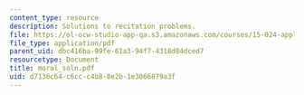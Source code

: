 ```yaml
---
content_type: resource
description: Solutions to recitation problems.
file: https://ol-ocw-studio-app-qa.s3.amazonaws.com/courses/15-024-applied-economics-for-managers-summer-2004/d7136c64c6ccc4b88e2b1e3066879a3f_moral_soln.pdf
file_type: application/pdf
parent_uid: dbc416ba-99fe-61a3-94f7-4318d84dced7
resourcetype: Document
title: moral_soln.pdf
uid: d7136c64-c6cc-c4b8-8e2b-1e3066879a3f
---
```

